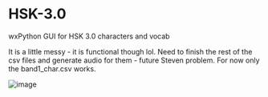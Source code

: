 # HSK-3.0
wxPython GUI for HSK 3.0 characters and vocab

It is a little messy - it is functional though lol. Need to finish the rest of the csv files and generate audio for them - future Steven problem. For now only the band1_char.csv works. 

![image](https://github.com/user-attachments/assets/27523448-5ab2-42e2-964c-cd6ad07cf85d)
